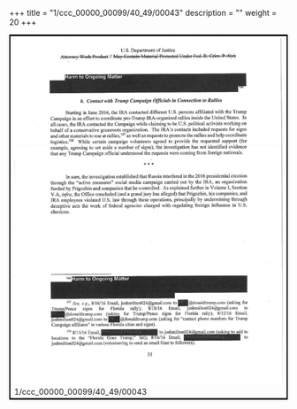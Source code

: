 +++
title = "1/ccc_00000_00099/40_49/00043"
description = ""
weight = 20
+++

<table style="border:2px solid black;max-width:800px;max-height:800px;" 
><tr><td>
<img class="center-fit-jpg"
src="/jpg_/jpg_mueller_report_searchable_043.jpg">
1/ccc_00000_00099/40_49/00043
</img></td></tr></table>
